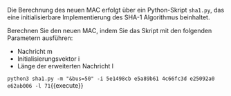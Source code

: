 Die Berechnung des neuen MAC erfolgt über ein Python-Skript `sha1.py`, das eine initialisierbare Implementierung des SHA-1 Algorithmus beinhaltet.

Berechnen Sie den neuen MAC, indem Sie das Skript mit den folgenden Parametern ausführen:
- Nachricht m
- Initialisierungsvektor i 
- Länge der erweiterten Nachricht l 

`python3 sha1.py -m "&bus=50" -i 5e1498cb e5a89b61 4c66fc3d e25092a0 e62ab006 -l 71`{{execute}}

